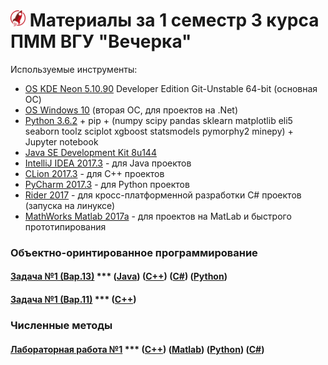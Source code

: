 # <img src="./img/logo_raketa.png" width="24"> Материалы за 1 семестр 3 курса ПММ ВГУ "Вечерка"

Используемые инструменты:

- [OS KDE Neon 5.10.90](https://neon.kde.org/download) Developer Edition Git-Unstable 64-bit (основная ОС)
- [OS Windows 10](https://www.microsoft.com/ru-ru/windows) (вторая ОС, для проектов на .Net)
- [Python 3.6.2](https://pypi.python.org/pypi) + pip + (numpy scipy pandas sklearn matplotlib eli5 seaborn toolz sciplot xgboost statsmodels pymorphy2 minepy) + Jupyter notebook
- [Java SE Development Kit 8u144](http://www.oracle.com/technetwork/java/javase/downloads/jdk8-downloads-2133151.html)
- [IntelliJ IDEA 2017.3](https://www.jetbrains.com/idea/) - для Java проектов
- [CLion 2017.3](https://www.jetbrains.com/clion/) - для C++ проектов
- [PyCharm 2017.3](https://www.jetbrains.com/pycharm/) - для Python проектов
- [Rider 2017](https://www.jetbrains.com/rider/) - для кросс-платформенной разработки C# проектов (запуска на линуксе)
- [MathWorks Matlab 2017a](https://www.mathworks.com/company/newsroom/mathworks-announces-release-2017a-of-the-matlab-and-simulink-pro.html) - для проектов на MatLab и быстрого прототипирования


### Объектно-оринтированное программирование
#### [Задача №1 (Вар.13)](./OOP_01.md) *** ([Java](./OOP/lab01/java)) ([С++](./OOP/lab01/c%2B%2B)) ([С#](./OOP/lab01/c%23/lab01)) ([Python](./OOP/lab01/py))
#### [Задача №1 (Вар.11)](./OOP_01z.md) *** ([С++](./OOP/lab01z/c%2B%2B))


### Численные методы
#### [Лабораторная работа №1](./NM_01.md) *** ([С++](./NM/Lab01/c%2B%2B)) ([Matlab](./NM/Lab01/matlab)) ([Python](./NM/Lab01/py/Lab01.ipynb)) ([C#](./NM/Lab01/c%23/Lab01))
